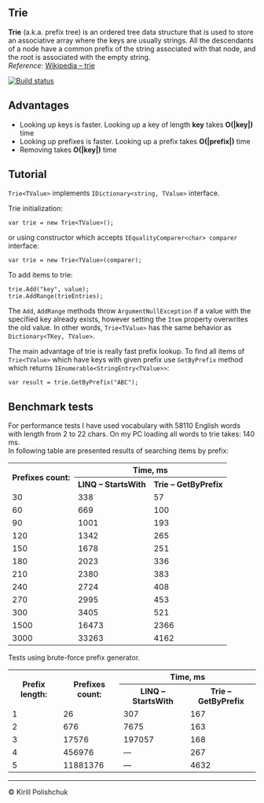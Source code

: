 Trie
------
**Trie** (a.k.a. prefix tree)  is an ordered tree data structure that is used to store an associative array where the keys are usually strings. All the descendants of a node have a common prefix of the string associated with that node, and the root is associated with the empty string.  
*Reference*: [Wikipedia &ndash; trie](http://en.wikipedia.org/wiki/Trie)

[![Build status](https://ci.appveyor.com/api/projects/status/hl392pk74trisw7u?svg=true)](https://ci.appveyor.com/project/kpol/trie)

Advantages
------
 - Looking up keys is faster. Looking up a key of length **key** takes **O(|key|)** time
 - Looking up prefixes is faster. Looking up a prefix takes **O(|prefix|)** time
 - Removing takes **O(|key|)** time

Tutorial
------
`Trie<TValue>` implements `IDictionary<string, TValue>` interface.

Trie initialization:

    var trie = new Trie<TValue>();

or using constructor which accepts `IEqualityComparer<char> comparer` interface:

    var trie = new Trie<TValue>(comparer);

To add items to trie:

    trie.Add("key", value);
    trie.AddRange(trieEntries);

The `Add`, `AddRange` methods throw `ArgumentNullException` if a value with the specified key already exists, however setting the `Item` property overwrites the old value. In other words, `Trie<TValue>` has the same behavior as `Dictionary<TKey, TValue>`.

The main advantage of trie is really fast prefix lookup. To find all items of `Trie<TValue>` which have keys with given prefix use `GetByPrefix` method which returns `IEnumerable<StringEntry<TValue>>`:

    var result = trie.GetByPrefix("ABC");

Benchmark tests
------
For performance tests I have used vocabulary with 58110 English words with length from 2 to 22 chars. On my PC loading all words to trie takes: 140 ms.  
In following table are presented results of searching items by prefix:
<table>
  <tr>
    <th rowspan="2">Prefixes count:</th>
    <th colspan="2">Time, ms</th>
  </tr>
  <tr>
    <th>LINQ &ndash; StartsWith</th>
    <th>Trie &ndash; GetByPrefix</th>
  </tr>
  <tr>
    <td>30</td>
    <td>338</td>
    <td>57</td>
  </tr>
  <tr>
    <td>60</td>
    <td>669</td>
    <td>100</td>
  </tr>
  <tr>
    <td>90</td>
    <td>1001</td>
    <td>193</td>
  </tr>
  <tr>
    <td>120</td>
    <td>1342</td>
    <td>265</td>
  </tr>
  <tr>
    <td>150</td>
    <td>1678</td>
    <td>251</td>
  </tr>
  <tr>
    <td>180</td>
    <td>2023</td>
    <td>336</td>
  </tr>
  <tr>
    <td>210</td>
    <td>2380</td>
    <td>383</td>
  </tr>
  <tr>
    <td>240</td>
    <td>2724</td>
    <td>408</td>
  </tr>
  <tr>
    <td>270</td>
    <td>2995</td>
    <td>453</td>
  </tr>
  <tr>
    <td>300</td>
    <td>3405</td>
    <td>521</td>
  </tr>
  <tr>
    <td>1500</td>
    <td>16473</td>
    <td>2366</td>
  </tr>
  <tr>
    <td>3000</td>
    <td>33263</td>
    <td>4162</td>
  </tr>
</table>

Tests using brute-force prefix generator. 
<table>
  <tr>
    <th rowspan="2">Prefix length:</th>
    <th rowspan="2">Prefixes count:</th>
    <th colspan="2">Time, ms</th>
  </tr>
  <tr>
    <th>LINQ &ndash; StartsWith</th>
    <th>Trie &ndash; GetByPrefix</th>
  </tr>
  <tr>
    <td>1</td>
    <td>26</td>
    <td>307</td>
    <td>167</td>
  </tr>
  <tr>
    <td>2</td>
    <td>676</td>
    <td>7675</td>
    <td>163</td>
  </tr>
  <tr>
    <td>3</td>
    <td>17576</td>
    <td>197057</td>
    <td>168</td>
  </tr>
  <tr>
    <td>4</td>
    <td>456976</td>
    <td>&mdash;</td>
    <td>267</td>
  </tr>
  <tr>
    <td>5</td>
    <td>11881376</td>
    <td>&mdash;</td>
    <td>4632</td>
  </tr>
</table>

------
&copy; Kirill Polishchuk
